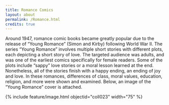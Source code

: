 ```yaml
---
title: Romance Comics
layout: about
permalink: /Romance.html
credits: true
---
```

Around 1947, romance comic books became greatly popular due to the release of “Young Romance” (Simon and Kirby) following World War II. The series “Young Romance” involves multiple short stories with different plots, each depicting a short story of love. The targeted audience was adults, and was one of the earliest comics specifically for female readers. Some of the plots include “sappy” love stories or a moral lesson learned at the end. Nonetheless, all of the stories finish with a happy ending, an ending of joy and love. In these romances, differences of class, moral values, education, religion, and more were shown and examined. Below, an image of the “Young Romance” cover is attached.

{% include feature/image.html objectid="coll023" width="75" %}

